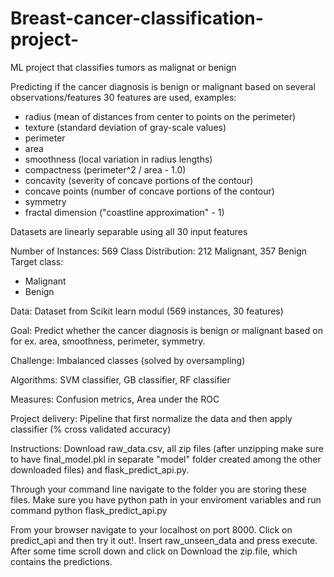 # Breast-cancer-classification-project-
ML project that classifies tumors as malignat or benign

Predicting if the cancer diagnosis is benign or malignant based on several observations/features
30 features are used, examples:

  - radius (mean of distances from center to points on the perimeter)
  - texture (standard deviation of gray-scale values)
  - perimeter
  - area
  - smoothness (local variation in radius lengths)
  - compactness (perimeter^2 / area - 1.0)
  - concavity (severity of concave portions of the contour)
  - concave points (number of concave portions of the contour)
  - symmetry 
  - fractal dimension ("coastline approximation" - 1)
  
  Datasets are linearly separable using all 30 input features

Number of Instances: 569
Class Distribution: 212 Malignant, 357 Benign
Target class:
   - Malignant
   - Benign
   
Data: 
Dataset from Scikit learn modul (569 instances, 30 features)

Goal: 
Predict whether the cancer diagnosis is benign or malignant based on for ex. area, smoothness, perimeter, symmetry.

Challenge: 
Imbalanced classes (solved by oversampling)

Algorithms: 
SVM classifier, GB classifier, RF classifier

Measures: Confusion metrics, Area under the ROC

Project delivery: Pipeline that first normalize the data and then apply classifier (% cross validated accuracy)

Instructions: Download raw_data.csv, all zip files (after unzipping make sure to have final_model.pkl in separate "model" folder created among the other downloaded files) and flask_predict_api.py.

Through your command line navigate to the folder you are storing these files. Make sure you have python path in your enviroment variables and run command python flask_predict_api.py

From your browser navigate to your localhost on port 8000. Click on predict_api and then try it out!. Insert raw_unseen_data and press execute. After some time scroll down and click on Download the zip.file, which contains the predictions.
